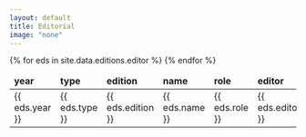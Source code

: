 ```yaml
---
layout: default
title: Editorial
image: "none"
---
```


<table class="table">
    <thead>
        <td> <strong> year </strong> </td>
        <td> <strong> type </strong> </td>
        <td> <strong> edition </strong> </td>
        <td> <strong> name </strong> </td>
        <td> <strong> role </strong> </td>
        <td> <strong> editor </strong> </td>
        <td> <strong> deadline </strong> </td>
        <td> <strong> cfp </strong> </td>
    </thead>
    <tbody>
        {% for eds in site.data.editions.editor %}
                <tr><td>{{ eds.year }}</td><td>{{ eds.type }}</td><td>{{ eds.edition }}</td><td>{{ eds.name }}</td><td>{{ eds.role }}</td><td>{{ eds.editor }}</td><td>{{ eds.deadline }}</td><td><a href="{{ eds.url }}" target="_blank"><i class="fa fa-external-link" aria-hidden="true"></i></a></td></tr>
        {% endfor %}
    </tbody>
</table>